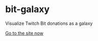 # bit-galaxy
Visualize Twitch Bit donations as a galaxy

[Go to the site now](https://bit-galaxy.github.io/bit-galaxy/ "Bit Galaxy")
